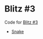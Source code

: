 # Blitz #3 

Code for [Blitz #3](https://www.aicrowd.com/challenges/ai-for-good-ai-blitz-3)

* [Snake](snake.ipynb)
